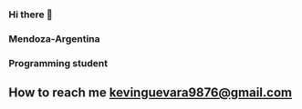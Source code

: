 ### Hi there 👋
### Mendoza-Argentina
### Programming student
## How to reach me kevinguevara9876@gmail.com
